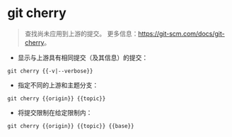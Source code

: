 # git cherry

> 查找尚未应用到上游的提交。
> 更多信息：<https://git-scm.com/docs/git-cherry>。

- 显示与上游具有相同提交（及其信息）的提交：

`git cherry {{-v|--verbose}}`

- 指定不同的上游和主题分支：

`git cherry {{origin}} {{topic}}`

- 将提交限制在给定限制内：

`git cherry {{origin}} {{topic}} {{base}}`
